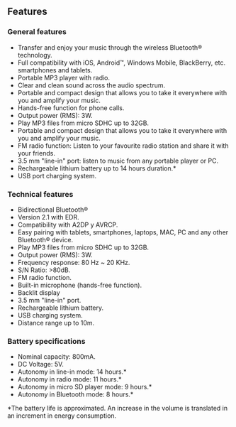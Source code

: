 ## Features

### General features

- Transfer and enjoy your music through the wireless Bluetooth® technology.
- Full compatibility with iOS, Android™, Windows Mobile, BlackBerry, etc. smartphones and tablets.
- Portable MP3 player with radio.
- Clear and clean sound across the audio spectrum.
- Portable and compact design that allows you to take it everywhere with you and amplify your music.
- Hands-free function for phone calls.
- Output power (RMS): 3W.
- Play MP3 files from micro SDHC up to 32GB.
- Portable and compact design that allows you to take it everywhere with you and amplify your music.
- FM radio function: Listen to your favourite radio station and share it with your friends.
- 3.5 mm "line-in" port: listen to music from any portable player or PC.
- Rechargeable lithium battery up to 14 hours duration.*
- USB port charging system.


### Technical features

- Bidirectional Bluetooth®
- Version 2.1 with EDR.
- Compatibility with A2DP y AVRCP.
- Easy pairing with tablets, smartphones, laptops, MAC, PC and any other Bluetooth® device.
- Play MP3 files from micro SDHC up to 32GB.
- Output power (RMS): 3W.
- Frequency response: 80 Hz ~ 20 KHz.
- S/N Ratio: >80dB.
- FM radio function.
- Built-in microphone (hands-free function).
- Backlit display
- 3.5 mm "line-in" port.
- Rechargeable lithium battery.
- USB charging system.
- Distance range up to 10m.


### Battery specifications

- Nominal capacity: 800mA.
- DC Voltage: 5V.
- Autonomy in line-in mode: 14 hours.*
- Autonomy in radio mode: 11 hours.*
- Autonomy in micro SD player mode: 9 hours.*
- Autonomy in Bluetooth mode: 8 hours.*


*The battery life is approximated. An increase in the volume is translated in an increment in energy consumption.

